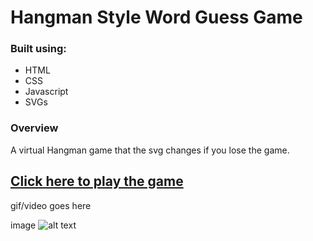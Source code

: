 # Hangman Style Word Guess Game

### Built using: ###

- HTML
- CSS
- Javascript
- SVGs

### Overview ###
A virtual Hangman game that the svg changes if you lose the game.

## [Click here to play the game](https://clawrence005.github.io/Word-Guess-Game/) 

gif/video goes here

image ![alt text](image.jpg)
